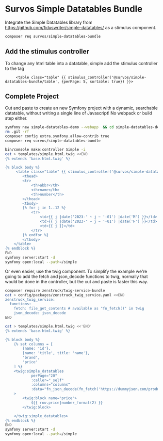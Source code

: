 # Survos Simple Datatables Bundle

Integrate the Simple Datatables library from https://github.com/fiduswriter/simple-datatables/ as a stimulus component.


```bash
composer req survos/simple-datatables-bundle
```

## Add the stimulus controller

To change any html table into a datatable, simple add the stimulus controller to the tag

```twig
     <table class="table" {{ stimulus_controller('@survos/simple-datatables-bundle/table', {perPage: 5, sortable: true}) }}>
```


## Complete Project

Cut and paste to create an new Symfony project with a dynamic, searchable datatable, without writing a single line of Javascript!  No webpack or build step either.

```bash
symfony new simple-datatables-demo --webapp  && cd simple-datatables-demo
rm .git -rf
composer config extra.symfony.allow-contrib true
composer req survos/simple-datatables-bundle 

bin/console make:controller Simple -i
cat > templates/simple.html.twig <<END
{% extends 'base.html.twig' %}

{% block body %}
     <table class="table" {{ stimulus_controller('@survos/simple-datatables-bundle/table', {perPage: 5, sortable: true}) }}>
        <thead>
        <tr>
            <th>abbr</th>
            <th>name</th>
            <th>number</th>
        </thead>
        <tbody>
        {% for j in 1..12 %}
            <tr>
                <td>{{ j |date('2023-' ~ j ~ '-01') |date('M') }}</td>
                <td>{{ j |date('2023-' ~ j ~ '-01') |date('F') }}</td>
                <td>{{ j }}</td>
            </tr>
        {% endfor %}
        </tbody>
    </table>
{% endblock %}
END
symfony server:start -d
symfony open:local --path=/simple
```

Or even easier, use the twig component. To simplify the example we're going to add the fetch and json_decode functions to twig, normally that would be done in the controller, but the cut and paste is faster this way.

```bash
composer require zenstruck/twig-service-bundle
cat > config/packages/zenstruck_twig_service.yaml <<END
zenstruck_twig_service:
  functions:
    fetch: file_get_contents # available as "fn_fetch()" in twig
    json_decode: json_decode
END

cat > templates/simple.html.twig <<'END'
{% extends 'base.html.twig' %}

{% block body %}
    {% set columns = [
        {name: 'id'},
        {name: 'title', title: 'name'},
        'brand',
        'price'
    ] %}
    <twig:simple_datatables
            perPage="20"
            :caller="_self"
            :columns="columns"
            :data="fn_json_decode(fn_fetch('https://dummyjson.com/products')).products"
    >
        <twig:block name="price">
            ${{ row.price|number_format(2) }}
        </twig:block>

    </twig:simple_datatables>
{% endblock %}
END
symfony server:start -d
symfony open:local --path=/simple
    
```


